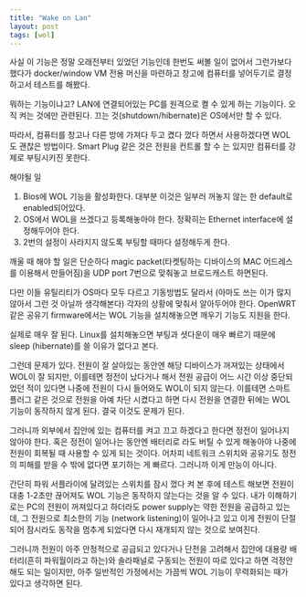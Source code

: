 ```yaml
---
title: "Wake on Lan"
layout: post
tags: [wol]
---
```


사실 이 기능은 정말 오래전부터 있었던 기능인데 한번도 써볼 일이 없어서 그런가보다 했다가 docker/window VM 전용 머신을 마련하고 창고에 컴퓨터를 넣어두기로 결정하고서 테스트를 해봤다.

뭐하는 기능이냐고? LAN에 연결되어있는 PC를 원격으로 켤 수 있게 하는 기능이다. 오직 켜는 것에만 관련된다. 끄는 것(shutdown/hibernate)은 OS에서만 할 수 있다.

따라서, 컴퓨터를 창고나 다른 방에 가져다 두고 켰다 껐다 하면서 사용하겠다면 WOL도 괜찮은 방법이다. Smart Plug 같은 것은 전원을 컨트롤 할 수 는 있지만 컴퓨터를 강제로 부팅시키진 못한다. 

해야될 일
1. Bios에 WOL 기능을 활성화한다. 대부분 이것은 일부러 꺼놓지 않는 한 default로 enabled되어있다.
2. OS에서 WOL을 쓰겠다고 등록해놓아야 한다. 정확히는 Ethernet interface에 설정해두어야 한다.
3. 2번의 설정이 사라지지 않도록 부팅할 때마다 설정해두게 한다.

깨울 때 해야 할 일은 단순하다 magic packet(타켓팅하는 디바이스의 MAC 어드레스를 이용해서 만들어짐)을 UDP port 7번으로 맞춰놓고 브로드캐스트 하면된다. 

다만 이들 유틸리티가 OS마다 모두 다르고 기동방법도 달라서 (아마도 쓰는 이가 많지 않아서 그런 것 아닐까 생각해본다) 각자의 상황에 맞춰서 알아두어야 한다. OpenWRT같은 공유기 firmware에서는 WOL 기능을 설치해놓으면 깨우기 기능도 지원을 한다. 

실제로 매우 잘 된다. Linux를 설치해놓으면 부팅과 셧다운이 매우 빠르기 때문에 sleep (hibernate)를 쓸 이유가 없다고 본다. 

그런데 문제가 있다. 전원이 잘 살아있는 동안엔 해당 디바이스가 꺼져있는 상태에서 WOL이 잘 되지만, 이를테면 정전이 났다거나 해서 전원 공급이 어느 시간 이상 중단되었던 적이 있다면 나중에 전원이 다시 들어와도 WOL이 되지 않는다. 이를테면 스마트 플러그 같은 것으로 전원을 아예 차단 시켰다고 하면 다시 전원을 연결한 뒤에는 WOL 기능이 동작하지 않게 된다. 결국 이것도 문제가 된다. 

그러니까 외부에서 집안에 있는 컴퓨터를 켜고 끄고 하겠다고 한다면 정전이 일어나지 않아야 한다. 혹은 정전이 일어나는 동안엔 배터리로 라도 버틸 수 있게 해놓아야 나중에 전원이 회복될 때 사용할 수 있게 되는 것이다. 어차피 네트워크 스위치와 공유기도 정전의 피해를 받을 수 밖에 없다면 포기하는 게 빠르다. 그러니까 이게 만능이 아니다.

간단히 파워 서플라이에 달려있는 스위치를 잠시 껐다 켜 본 후에 테스트 해보면 전원이 대충 1-2초만 끊어져도 WOL 기능은 동작하지 않는다는 것을 알 수 있다. 내가 이해하기로는 PC의 전원이 꺼져있다고 하더라도 power supply는 약한 전원을 공급하고 있는데, 그 전원으로 최소한의 기능 (network listening)이 일어나고 있고 이게 전원이 단절되어 잠시라도 동작을 멈추게 되었다면 다시 재개되지 않는 것으로 보여진다.

그러니까 전원이 아주 안정적으로 공급되고 있다거나 단전을 고려해서 집안에 대용량 배터리(흔히 파워월이라고 하는)와 솔라패널로 구동되는 전원이 따로 있다고 하면 걱정안해도 되는 일이지만, 아주 일반적인 가정에서는 가끔씩 WOL 기능이 무력화되는 때가 있다고 생각하면 된다. 



